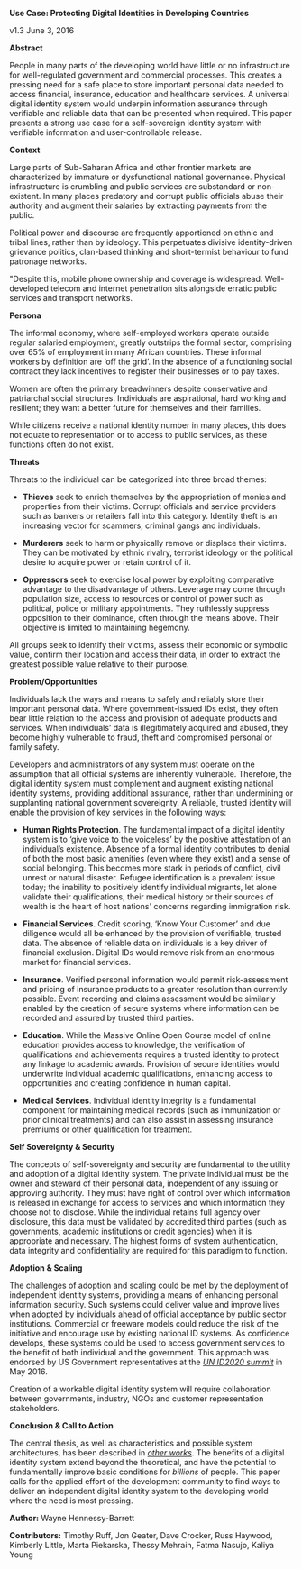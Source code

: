 **Use Case: Protecting Digital Identities in Developing Countries**

v1.3 June 3, 2016

**Abstract**

People in many parts of the developing world have little or no infrastructure for well-regulated government and commercial processes. This creates a pressing need for a safe place to store important personal data needed to access financial, insurance, education and healthcare services. A universal digital identity system would underpin information assurance through verifiable and reliable data that can be presented when required. This paper presents a strong use case for a self-sovereign identity system with verifiable information and user-controllable release.

**Context**

Large parts of Sub-Saharan Africa and other frontier markets are characterized by immature or dysfunctional national governance.  Physical infrastructure is crumbling and public services are substandard or non-existent. In many places predatory and corrupt public officials abuse their authority and augment their salaries by extracting payments from the public.  

Political power and discourse are frequently apportioned on ethnic and tribal lines, rather than by ideology. This perpetuates divisive identity-driven grievance politics, clan-based thinking and short-termist behaviour to fund patronage networks.

"Despite this, mobile phone ownership and coverage is widespread. Well-developed telecom and internet penetration sits alongside erratic public services and transport networks.

**Persona**

The informal economy, where self-employed workers operate outside regular salaried employment, greatly outstrips the formal sector, comprising over 65% of employment in many African countries. These informal workers by definition are ‘off the grid’. In the absence of a functioning social contract they lack incentives to register their businesses or to pay taxes. 

Women are often the primary breadwinners despite conservative and patriarchal social structures. Individuals are aspirational, hard working and resilient; they want a better future for themselves and their families. 

While citizens receive a national identity number in many places, this does not equate to representation or to access to public services, as these functions often do not exist.

**Threats**

Threats to the individual can be categorized into three broad themes:

-   **Thieves** seek to enrich themselves by the appropriation of monies and properties from their victims. Corrupt officials and service providers such as bankers or retailers fall into this category. Identity theft is an increasing vector for scammers, criminal gangs and individuals.

-   **Murderers** seek to harm or physically remove or displace their victims. They can be motivated by ethnic rivalry, terrorist ideology or the political desire to acquire power or retain control of it.

-   **Oppressors** seek to exercise local power by exploiting comparative advantage to the disadvantage of others. Leverage may come through population size, access to resources or control of power such as political, police or military appointments. They ruthlessly suppress opposition to their dominance, often through the means above. Their objective is limited to maintaining hegemony.

All groups seek to identify their victims, assess their economic or symbolic value, confirm their location and access their data, in order to extract the greatest possible value relative to their purpose.

**Problem/Opportunities**

Individuals lack the ways and means to safely and reliably store their important personal data. Where government-issued IDs exist, they often bear little relation to the access and provision of adequate products and services. When individuals’ data is illegitimately acquired and abused, they become highly vulnerable to fraud, theft and compromised personal or family safety.

Developers and administrators of any system must operate on the assumption that all official systems are inherently vulnerable. Therefore, the digital identity system must complement and augment existing national identity systems, providing additional assurance, rather than undermining or supplanting national government sovereignty. A reliable, trusted identity will enable the provision of key services in the following ways:

-   **Human Rights Protection**. The fundamental impact of a digital identity system is to ‘give voice to the voiceless’ by the positive attestation of an individual’s existence. Absence of a formal identity contributes to denial of both the most basic amenities (even where they exist) and a sense of social belonging. This becomes more stark in periods of conflict, civil unrest or natural disaster. Refugee identification is a prevalent issue today; the inability to positively identify individual migrants, let alone validate their qualifications, their medical history or their sources of wealth is the heart of host nations' concerns regarding immigration risk.

-   **Financial Services**. Credit scoring, ‘Know Your Customer’ and due diligence would all be enhanced by the provision of verifiable, trusted data. The absence of reliable data on individuals is a key driver of financial exclusion. Digital IDs would remove risk from an enormous market for financial services.

-   **Insurance**. Verified personal information would permit risk-assessment and pricing of insurance products to a greater resolution than currently possible. Event recording and claims assessment would be similarly enabled by the creation of secure systems where information can be recorded and assured by trusted third parties.

-   **Education**. While the Massive Online Open Course model of online education provides access to knowledge, the verification of qualifications and achievements requires a trusted identity to protect any linkage to academic awards. Provision of secure identities would underwrite individual academic qualifications, enhancing access to opportunities and creating confidence in human capital.

-   **Medical Services**. Individual identity integrity is a fundamental component for maintaining medical records (such as immunization or prior clinical treatments) and can also assist in assessing insurance premiums or other qualification for treatment.

**Self Sovereignty & Security**

The concepts of self-sovereignty and security are fundamental to the utility and adoption of a digital identity system. The private individual must be the owner and steward of their personal data, independent of any issuing or approving authority. They must have right of control over which information is released in exchange for access to services and which information they choose not to disclose. While the individual retains full agency over disclosure, this data must be validated by accredited third parties (such as governments, academic institutions or credit agencies) when it is appropriate and necessary. The highest forms of system authentication, data integrity and confidentiality are required for this paradigm to function.

**Adoption & Scaling**

The challenges of adoption and scaling could be met by the deployment of independent identity systems, providing a means of enhancing personal information security. Such systems could deliver value and improve lives when adopted by individuals ahead of official acceptance by public sector institutions. Commercial or freeware models could reduce the risk of the initiative and encourage use by existing national ID systems. As confidence develops, these systems could be used to access government services to the benefit of both individual and the government. This approach was endorsed by US Government representatives at the [*UN ID2020 summit*](http://www.id2020.org/un-summit-2016) in May 2016. 

Creation of a workable digital identity system will require collaboration between governments, industry, NGOs and customer representation stakeholders.

**Conclusion & Call to Action**

The central thesis, as well as characteristics and possible system architectures, has been described in [*other works*](https://github.com/WebOfTrustInfo/ID2020DesignWorkshop). The benefits of a digital identity system extend beyond the theoretical, and have the potential to fundamentally improve basic conditions for *billions* of people. This paper calls for the applied effort of the development community to find ways to deliver an independent digital identity system to the developing world where the need is most pressing.

**Author:** Wayne Hennessy-Barrett

<span id="h.gjdgxs" class="anchor"></span>**Contributors:** Timothy Ruff, Jon Geater, Dave Crocker, Russ Haywood, Kimberly Little, Marta Piekarska, Thessy Mehrain, Fatma Nasujo, Kaliya Young
